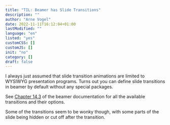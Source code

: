 ```yaml
---
title: "TIL: Beamer has Slide Transitions"
description: ""
author: "Arne Vogel"
date: 2022-11-11T16:12:04+01:00
lastModified: ""
language: "en"
listed: "yes"
customCSS: []
customJS: []
init: "no"
category: []
draft: false
---
```


I always just assumed that slide transition animations are limited to WYSIWYG presentation programs.
Turns out you can define slide transitions in beamer by default without any special packages.

See [Chapter 14.3](https://texdoc.org/serve/beamer/0) of the beamer documentation for all the available transitions and their options.

Some of the transitions seem to be wonky though, with some parts of the slide being hidden or cut off after the transition. 
